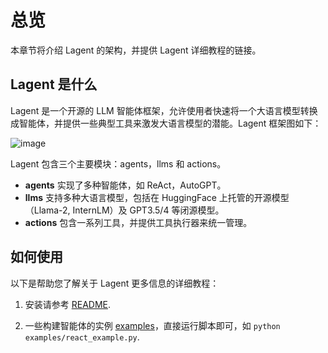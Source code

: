 # 总览

本章节将介绍 Lagent 的架构，并提供 Lagent 详细教程的链接。

## Lagent 是什么

Lagent 是一个开源的 LLM 智能体框架，允许使用者快速将一个大语言模型转换成智能体，并提供一些典型工具来激发大语言模型的潜能。Lagent 框架图如下：

![image](https://github.com/InternLM/lagent/assets/24351120/e104171e-4baf-43b3-8e6d-90cff1b298b6)

Lagent 包含三个主要模块：agents，llms 和 actions。

- **agents** 实现了多种智能体，如 ReAct，AutoGPT。
- **llms** 支持多种大语言模型，包括在 HuggingFace 上托管的开源模型（Llama-2, InternLM）及 GPT3.5/4 等闭源模型。
- **actions** 包含一系列工具，并提供工具执行器来统一管理。

## 如何使用

以下是帮助您了解关于 Lagent 更多信息的详细教程：

1. 安装请参考 [README](https://github.com/InternLM/lagent/blob/main/README.md).

2. 一些构建智能体的实例 [examples](https://github.com/InternLM/lagent/tree/main/examples)，直接运行脚本即可，如 `python examples/react_example.py`.
